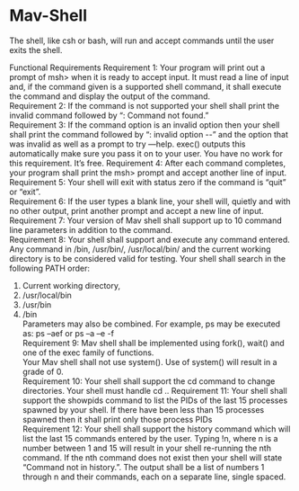 # Mav-Shell
The shell, like csh or bash, will run and accept commands until the user exits the shell.

Functional Requirements 
Requirement 1: Your program will print out a prompt of msh> when it is ready to 
accept input. It must read a line of input and, if the command given is a supported shell 
command, it shall execute the command and display the output of the command.  
Requirement 2: If the command is not supported your shell shall print the invalid 
command followed by “: Command not found.”  
Requirement 3: If the command option is an invalid option then your shell shall print 
the command followed by “: invalid option --” and the option that was invalid as 
well as a prompt to try —help. exec() outputs this automatically make sure you 
pass it on to your user. You have no work for this requirement. It’s free. 
Requirement 4: After each command completes, your program shall print the msh> 
prompt and accept another line of input. 
Requirement 5: Your shell will exit with status zero if the command is “quit” or “exit”.  
Requirement 6: If the user types a blank line, your shell will, quietly and with no other 
output, print another prompt and accept a new line of input.  
Requirement 7: Your version of Mav shell shall support up to 10 command line 
parameters in addition to the command.  
Requirement 8: Your shell shall support and execute any command entered. Any 
command in /bin, /usr/bin/, /usr/local/bin/ and the current working directory 
is to be considered valid for testing. 
Your shell shall search in the following PATH order:  
1. Current working directory,  
2. /usr/local/bin 
3. /usr/bin 
4. /bin  
Parameters may also be combined. For example, ps may be executed as: ps –aef or ps 
–a –e -f  
Requirement 9: Mav shell shall be implemented using fork(), wait() and one of the 
exec family of functions.  
Your Mav shell shall not use system(). Use of system() will result in a grade of 0.  
Requirement 10: Your shell shall support the cd command to change directories. Your 
shell must handle cd .. 
Requirement 11: Your shell shall support the showpids command to list the PIDs of 
the last 15 processes spawned by your shell. If there have been less than 15 processes 
spawned then it shall print only those process PIDs  
Requirement 12: Your shell shall support the history command which will list the last 
15 commands entered by the user. Typing !n, where n is a number between 1 and 15 will 
result in your shell re-running the nth command.  If the nth command does not exist then 
your shell will state “Command not in history.”.  The output shall be a list of 
numbers 1 through n and their commands, each on a separate line, single spaced. 
